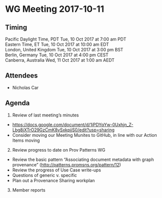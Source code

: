 # WG Meeting 2017-10-11

## Timing
Pacific Daylight Time, PDT Tue, 10 Oct 2017 at 7:00 am PDT  
Eastern Time, ET          Tue, 10 Oct 2017 at 10:00 am EDT   
London, United Kingdom    Tue, 10 Oct 2017 at 3:00 pm BST  
Berlin, Germany            Tue, 10 Oct 2017 at 4:00 pm CEST   
Canberra, Australia       Wed, 11 Oct 2017 at 1:00 am AEDT  

## Attendees
* Nicholas Car

## Agenda
1. Review of last meeting’s minutes
 * https://docs.google.com/document/d/1iPDYqYw-0Uxhjn_Z-Lbg8jXTrO29GzCmK8vSxkpjjS0/edit?usp=sharing  
 * Consider moving our Meeting Munites to GitHub, in line with our Action Items moving
2. Review progress to date on Prov Patterns WG
 * Review the basic pattern “Associating document metadata with graph provenance” (http://patterns.promsns.org/pattern/12)
 * Review the progress of Use Case write-ups
  * Questions of generic v. specific
 * Plan out a Provenance Sharing workplan
3. Member reports
